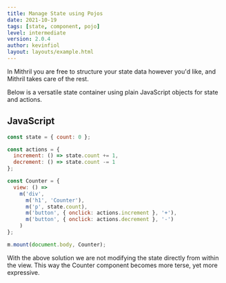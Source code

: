 ```yaml
---
title: Manage State using Pojos
date: 2021-10-19
tags: [state, component, pojo]
level: intermediate
version: 2.0.4
author: kevinfiol
layout: layouts/example.html
---
```


In Mithril you are free to structure your state data however you'd like, and Mithril takes care of the rest.

Below is a versatile state container using plain JavaScript objects for state and actions.

## JavaScript

~~~js
const state = { count: 0 };

const actions = {
  increment: () => state.count += 1,
  decrement: () => state.count -= 1
};

const Counter = {
  view: () =>
    m('div',
      m('h1', 'Counter'),
      m('p', state.count),
      m('button', { onclick: actions.increment }, '+'),
      m('button', { onclick: actions.decrement }, '-')
    )
};

m.mount(document.body, Counter);
~~~

With the above solution we are not modifying the state directly from within the view.
This way the Counter component becomes more terse, yet more expressive.

